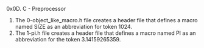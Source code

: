 0x0D. C - Preprocessor


1) The 0-object_like_macro.h file creates a header file that defines a macro named SIZE as an abbreviation for token 1024.
2) The 1-pi.h file creates a header file that defines a macro named PI as an abbreviation for the token 3.14159265359.
